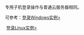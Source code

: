 专用子机登录操作与普通云服务器相同。

可参考：[登录Windows实例>](http://tcecqpoc.fsphere.cn/doc/product/213/5435)

​                [登录Linux实例>](http://tcecqpoc.fsphere.cn/doc/product/213/5436)